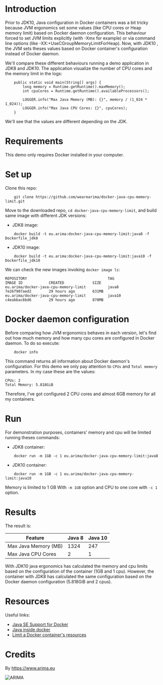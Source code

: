 # Introduction

Prior to JDK10, Java configuration in Docker containers was a bit tricky because JVM ergonomics set some values 
(like CPU cores or Heap memory limit) based on Docker daemon configuration. This behaviour forced to set JVM limits 
explicitly (with -Xmx for example) or via command line options (like -XX:+UseCGroupMemoryLimitForHeap). Now, with JDK10
, the JVM sets theses values based on Docker container's configuration instead of Docker daemon. 

We'll compare these different behaviours running a demo application in JDK8 and JDK10. The application visualize the 
number of CPU cores and the memory limit in the logs: 

```
    public static void main(String[] args) {
        long memory = Runtime.getRuntime().maxMemory();
        int cpuCores = Runtime.getRuntime().availableProcessors();

        LOGGER.info("Max Java Memory (MB): {}", memory / (1_024 * 1_024));
        LOGGER.info("Max Java CPU Cores: {}", cpuCores);
    }
``` 

We'll see that the values are different depending on the JDK. 

# Requirements

This demo only requires Docker installed in your computer.

# Set up

Clone this repo:

```
    git clone https://github.com/wearearima/docker-java-cpu-memory-limit.git
```

Move to the downloaded repo, `cd docker-java-cpu-memory-limit`, and build same image with different JDK versions:

 - JDK8 image:

```  
    docker build -t eu.arima:docker-java-cpu-memory-limit:java8 -f Dockerfile_jdk8
```

 - JDK10 image:

```
    docker build -t eu.arima:docker-java-cpu-memory-limit:java10 -f Dockerfile_jdk10
```

We can check the new images invoking `docker image ls`:

```
REPOSITORY                                     TAG                 IMAGE ID            CREATED             SIZE
eu.arima/docker-java-cpu-memory-limit          java8               7e26f907aed2        29 hours ago        631MB
eu.arima/docker-java-cpu-memory-limit          java10              c4eabbac6bd6        29 hours ago        870MB
```

# Docker daemon configuration

Before comparing how JVM ergonomics behaves in each version, let's find out how much memory and how many cpu cores are 
configured in Docker daemon. To do so execute:

```  
    docker info
```
 
This command returns all information about Docker daemon's configuration. For this demo we only pay attention to `CPUs` 
and `Total memory` parameters. In my case these are the values:

```
CPUs: 2
Total Memory: 5.818GiB
``` 

Therefore, I've got configured 2 CPU cores and almost 6GB memory for all my containers. 

# Run 

For demonstration purposes, containers' memory and cpu will be limited running theses commands:

 - JDK8 container:

```  
    docker run -m 1GB -c 1 eu.arima/docker-java-cpu-memory-limit:java8
```

 - JDK10 container:

```
    docker run -m 1GB -c 1 eu.arima/docker-java-cpu-memory-limit:java10 
```

Memory is limited to 1 GB With `-m 1GB` option and CPU to one core with `-c 1` option.

# Results

The result is:

| Feature                                     | Java 8     | Java 10    |
| --------------------------------------------| ---------- | ---------- |
| Max Java Memory (MB)                        | 1324       | 247        |
| Max Java CPU Cores                          | 2          | 1          |

With JDK10 java ergonomics has calculated the memory and cpu limits based on the configuration of the container 
(1GB and 1 cpu). However, the container with JDK8 has calculated the same configuration based on the Docker daemon 
configuration (5.818GiB and 2 cpus).  

# Resources

Useful links:

 - [Java SE Support for Docker](https://blogs.oracle.com/java-platform-group/java-se-support-for-docker-cpu-and-memory-limits)
 - [Java inside docker](https://developers.redhat.com/blog/2017/03/14/java-inside-docker/)
 - [Limit a Docker container's resources](https://docs.docker.com/config/containers/resource_constraints/)

# Credits

By https://www.arima.eu

![ARIMA](https://arima.eu/arima-claim.png)
